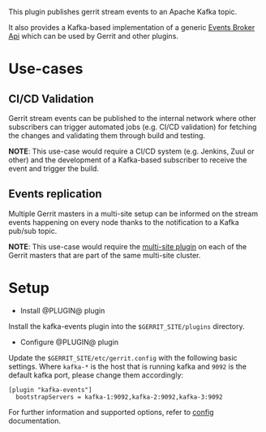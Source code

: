 This plugin publishes gerrit stream events to an Apache Kafka topic.

It also provides a Kafka-based implementation of a generic
[Events Broker Api](https://github.com/GerritForge/events-broker) which can be used by
Gerrit and other plugins.

# Use-cases

## CI/CD Validation

Gerrit stream events can be published to the internal network where other subscribers
can trigger automated jobs (e.g. CI/CD validation) for fetching the changes and validating
them through build and testing.

__NOTE__: This use-case would require a CI/CD system (e.g. Jenkins, Zuul or other) and
the development of a Kafka-based subscriber to receive the event and trigger the build.

Events replication
------------------

Multiple Gerrit masters in a multi-site setup can be informed on the stream events
happening on every node thanks to the notification to a Kafka pub/sub topic.

__NOTE__: This use-case would require the [multi-site plugin](https://gerrit.googlesource.com/plugins/multi-site)
on each of the Gerrit masters that are part of the same multi-site cluster.

# Setup

* Install @PLUGIN@ plugin

Install the kafka-events plugin into the `$GERRIT_SITE/plugins` directory.

* Configure @PLUGIN@ plugin

Update the `$GERRIT_SITE/etc/gerrit.config` with the
following basic settings. Where `kafka-*` is the host that is running kafka
and `9092` is the default kafka port, please change them accordingly:

```
[plugin "kafka-events"]
  bootstrapServers = kafka-1:9092,kafka-2:9092,kafka-3:9092
```

For further information and supported options, refer to [config](config.md)
documentation.

